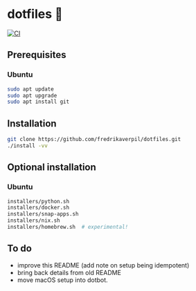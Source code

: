 # dotfiles 🐚

[![CI](https://github.com/fredrikaverpil/dotfiles/actions/workflows/build.yml/badge.svg)](https://github.com/fredrikaverpil/dotfiles/actions/workflows/build.yml)

## Prerequisites

### Ubuntu

```bash
sudo apt update
sudo apt upgrade
sudo apt install git
```

## Installation

```bash
git clone https://github.com/fredrikaverpil/dotfiles.git
./install -vv
```

## Optional installation

### Ubuntu

```bash
installers/python.sh
installers/docker.sh
installers/snap-apps.sh
installers/nix.sh
installers/homebrew.sh  # experimental!
```

## To do

* improve this README (add note on setup being idempotent)
* bring back details from old README
* move macOS setup into dotbot.
